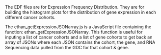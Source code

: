 The EDF files are for Expression Frequency Distribution. They are for building the histogram plots for the distribution 
of gene expression in each different cancer cohorts.

The ethan_getExpressionJSONarray.js is a JavaScript file containing the function: ethan_getExpressionJSONarray. This function
is useful for inputing a list of cancer cohorts and a list of gene cohorts to get back an array of JSONs where each JSON
contains the cohort, the gene, and RNA Sequencing data pulled from the GDC for that cohort & gene.

